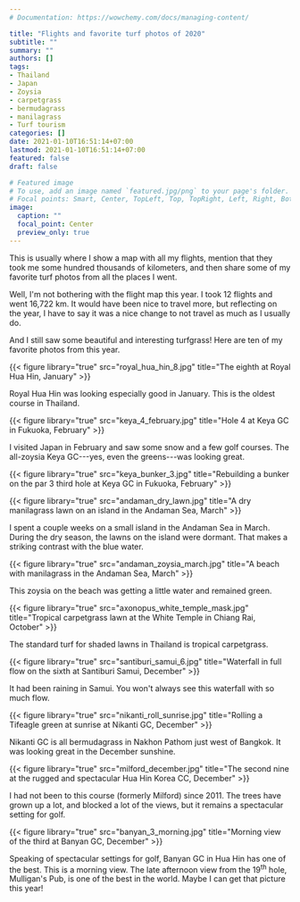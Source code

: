```yaml
---
# Documentation: https://wowchemy.com/docs/managing-content/

title: "Flights and favorite turf photos of 2020"
subtitle: ""
summary: ""
authors: []
tags: 
- Thailand
- Japan
- Zoysia
- carpetgrass
- bermudagrass
- manilagrass
- Turf tourism
categories: []
date: 2021-01-10T16:51:14+07:00
lastmod: 2021-01-10T16:51:14+07:00
featured: false
draft: false

# Featured image
# To use, add an image named `featured.jpg/png` to your page's folder.
# Focal points: Smart, Center, TopLeft, Top, TopRight, Left, Right, BottomLeft, Bottom, BottomRight.
image:
  caption: ""
  focal_point: Center
  preview_only: true
---
```


This is usually where I show a map with all my flights, mention that they took me some hundred thousands of kilometers, and then share some of my favorite turf photos from all the places I went. 

Well, I'm not bothering with the flight map this year. I took 12 flights and went 16,722 km. It would have been nice to travel more, but reflecting on the year, I have to say it was a nice change to not travel as much as I usually do.

And I still saw some beautiful and interesting turfgrass! Here are ten of my favorite photos from this year.

{{< figure library="true" src="royal_hua_hin_8.jpg" title="The eighth at Royal Hua Hin, January" >}}

Royal Hua Hin was looking especially good in January. This is the oldest course in Thailand.

{{< figure library="true" src="keya_4_february.jpg" title="Hole 4 at Keya GC in Fukuoka, February" >}}

I visited Japan in February and saw some snow and a few golf courses. The all-zoysia Keya GC---yes, even the greens---was looking great. 

{{< figure library="true" src="keya_bunker_3.jpg" title="Rebuilding a bunker on the par 3 third hole at Keya GC in Fukuoka, February" >}}

{{< figure library="true" src="andaman_dry_lawn.jpg" title="A dry manilagrass lawn on an island in the Andaman Sea, March" >}}

I spent a couple weeks on a small island in the Andaman Sea in March. During the dry season, the lawns on the island were dormant. That makes a striking contrast with the blue water.

{{< figure library="true" src="andaman_zoysia_march.jpg" title="A beach with manilagrass in the Andaman Sea, March" >}}

This zoysia on the beach was getting a little water and remained green.

{{< figure library="true" src="axonopus_white_temple_mask.jpg" title="Tropical carpetgrass lawn at the White Temple in Chiang Rai, October" >}}

The standard turf for shaded lawns in Thailand is tropical carpetgrass.

{{< figure library="true" src="santiburi_samui_6.jpg" title="Waterfall in full flow on the sixth at Santiburi Samui, December" >}}

It had been raining in Samui. You won't always see this waterfall with so much flow.

{{< figure library="true" src="nikanti_roll_sunrise.jpg" title="Rolling a Tifeagle green at sunrise at Nikanti GC, December" >}}

Nikanti GC is all bermudagrass in Nakhon Pathom just west of Bangkok. It was looking great in the December sunshine.

{{< figure library="true" src="milford_december.jpg" title="The second nine at the rugged and spectacular Hua Hin Korea CC, December" >}}

I had not been to this course (formerly Milford) since 2011. The trees have grown up a lot, and blocked a lot of the views, but it remains a spectacular setting for golf.

{{< figure library="true" src="banyan_3_morning.jpg" title="Morning view of the third at Banyan GC, December" >}}

Speaking of spectacular settings for golf, Banyan GC in Hua Hin has one of the best. This is a morning view. The late afternoon view from the 19<sup>th</sup> hole, Mulligan's Pub, is one of the best in the world. Maybe I can get that picture this year!



